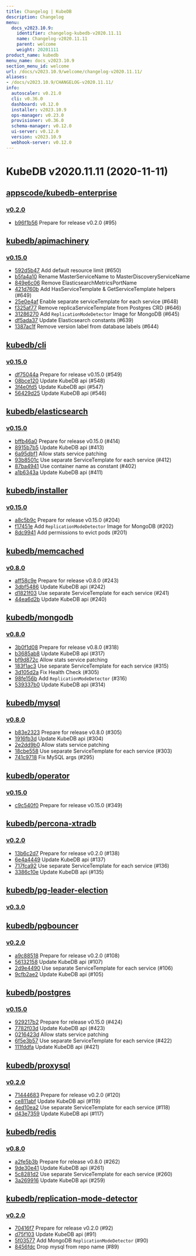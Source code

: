 ```yaml
---
title: Changelog | KubeDB
description: Changelog
menu:
  docs_v2023.10.9:
    identifier: changelog-kubedb-v2020.11.11
    name: Changelog-v2020.11.11
    parent: welcome
    weight: 20201111
product_name: kubedb
menu_name: docs_v2023.10.9
section_menu_id: welcome
url: /docs/v2023.10.9/welcome/changelog-v2020.11.11/
aliases:
- /docs/v2023.10.9/CHANGELOG-v2020.11.11/
info:
  autoscaler: v0.21.0
  cli: v0.36.0
  dashboard: v0.12.0
  installer: v2023.10.9
  ops-manager: v0.23.0
  provisioner: v0.36.0
  schema-manager: v0.12.0
  ui-server: v0.12.0
  version: v2023.10.9
  webhook-server: v0.12.0
---
```


# KubeDB v2020.11.11 (2020-11-11)


## [appscode/kubedb-enterprise](https://github.com/appscode/kubedb-enterprise)

### [v0.2.0](https://github.com/appscode/kubedb-enterprise/releases/tag/v0.2.0)

- [b96f1b56](https://github.com/appscode/kubedb-enterprise/commit/b96f1b56) Prepare for release v0.2.0 (#95)



## [kubedb/apimachinery](https://github.com/kubedb/apimachinery)

### [v0.15.0](https://github.com/kubedb/apimachinery/releases/tag/v0.15.0)

- [592d5b47](https://github.com/kubedb/apimachinery/commit/592d5b47) Add default resource limit (#650)
- [b5fa4a10](https://github.com/kubedb/apimachinery/commit/b5fa4a10) Rename MasterServiceName to MasterDiscoveryServiceName
- [849e6c06](https://github.com/kubedb/apimachinery/commit/849e6c06) Remove ElasticsearchMetricsPortName
- [421d760b](https://github.com/kubedb/apimachinery/commit/421d760b) Add HasServiceTemplate & GetServiceTemplate helpers (#649)
- [25e0e4af](https://github.com/kubedb/apimachinery/commit/25e0e4af) Enable separate serviceTemplate for each service (#648)
- [f325af77](https://github.com/kubedb/apimachinery/commit/f325af77) Remove replicaServiceTemplate from Postgres CRD (#646)
- [31286270](https://github.com/kubedb/apimachinery/commit/31286270) Add `ReplicationModeDetector` Image for MongoDB (#645)
- [df5ada37](https://github.com/kubedb/apimachinery/commit/df5ada37) Update Elasticsearch constants  (#639)
- [1387ac1f](https://github.com/kubedb/apimachinery/commit/1387ac1f) Remove version label from database labels (#644)



## [kubedb/cli](https://github.com/kubedb/cli)

### [v0.15.0](https://github.com/kubedb/cli/releases/tag/v0.15.0)

- [df75044a](https://github.com/kubedb/cli/commit/df75044a) Prepare for release v0.15.0 (#549)
- [08bce120](https://github.com/kubedb/cli/commit/08bce120) Update KubeDB api (#548)
- [3f4e0fd5](https://github.com/kubedb/cli/commit/3f4e0fd5) Update KubeDB api (#547)
- [56429d25](https://github.com/kubedb/cli/commit/56429d25) Update KubeDB api (#546)



## [kubedb/elasticsearch](https://github.com/kubedb/elasticsearch)

### [v0.15.0](https://github.com/kubedb/elasticsearch/releases/tag/v0.15.0)

- [bffb46a0](https://github.com/kubedb/elasticsearch/commit/bffb46a0) Prepare for release v0.15.0 (#414)
- [8915b7b5](https://github.com/kubedb/elasticsearch/commit/8915b7b5) Update KubeDB api (#413)
- [6a95dbf1](https://github.com/kubedb/elasticsearch/commit/6a95dbf1) Allow stats service patching
- [93b8501c](https://github.com/kubedb/elasticsearch/commit/93b8501c) Use separate ServiceTemplate for each service (#412)
- [87ba4941](https://github.com/kubedb/elasticsearch/commit/87ba4941) Use container name as constant (#402)
- [a1b6343a](https://github.com/kubedb/elasticsearch/commit/a1b6343a) Update KubeDB api (#411)



## [kubedb/installer](https://github.com/kubedb/installer)

### [v0.15.0](https://github.com/kubedb/installer/releases/tag/v0.15.0)

- [a8c5b9c](https://github.com/kubedb/installer/commit/a8c5b9c) Prepare for release v0.15.0 (#204)
- [f17451e](https://github.com/kubedb/installer/commit/f17451e) Add `ReplicationModeDetector` Image for MongoDB (#202)
- [8dc9941](https://github.com/kubedb/installer/commit/8dc9941) Add permissions to evict pods (#201)



## [kubedb/memcached](https://github.com/kubedb/memcached)

### [v0.8.0](https://github.com/kubedb/memcached/releases/tag/v0.8.0)

- [aff58c9e](https://github.com/kubedb/memcached/commit/aff58c9e) Prepare for release v0.8.0 (#243)
- [3dbf5486](https://github.com/kubedb/memcached/commit/3dbf5486) Update KubeDB api (#242)
- [d1821f03](https://github.com/kubedb/memcached/commit/d1821f03) Use separate ServiceTemplate for each service (#241)
- [44ea6d2b](https://github.com/kubedb/memcached/commit/44ea6d2b) Update KubeDB api (#240)



## [kubedb/mongodb](https://github.com/kubedb/mongodb)

### [v0.8.0](https://github.com/kubedb/mongodb/releases/tag/v0.8.0)

- [3b0f1d08](https://github.com/kubedb/mongodb/commit/3b0f1d08) Prepare for release v0.8.0 (#318)
- [b3685ab8](https://github.com/kubedb/mongodb/commit/b3685ab8) Update KubeDB api (#317)
- [bf9d872c](https://github.com/kubedb/mongodb/commit/bf9d872c) Allow stats service patching
- [183f1ac3](https://github.com/kubedb/mongodb/commit/183f1ac3) Use separate ServiceTemplate for each service (#315)
- [3d105d2a](https://github.com/kubedb/mongodb/commit/3d105d2a) Fix Health Check (#305)
- [98fe156b](https://github.com/kubedb/mongodb/commit/98fe156b) Add `ReplicationModeDetector` (#316)
- [539337b0](https://github.com/kubedb/mongodb/commit/539337b0) Update KubeDB api (#314)



## [kubedb/mysql](https://github.com/kubedb/mysql)

### [v0.8.0](https://github.com/kubedb/mysql/releases/tag/v0.8.0)

- [b83e2323](https://github.com/kubedb/mysql/commit/b83e2323) Prepare for release v0.8.0 (#305)
- [1916fb3d](https://github.com/kubedb/mysql/commit/1916fb3d) Update KubeDB api (#304)
- [2e2dd9b0](https://github.com/kubedb/mysql/commit/2e2dd9b0) Allow stats service patching
- [18cbe558](https://github.com/kubedb/mysql/commit/18cbe558) Use separate ServiceTemplate for each service (#303)
- [741c9718](https://github.com/kubedb/mysql/commit/741c9718) Fix MySQL args (#295)



## [kubedb/operator](https://github.com/kubedb/operator)

### [v0.15.0](https://github.com/kubedb/operator/releases/tag/v0.15.0)

- [c9c540f0](https://github.com/kubedb/operator/commit/c9c540f0) Prepare for release v0.15.0 (#349)



## [kubedb/percona-xtradb](https://github.com/kubedb/percona-xtradb)

### [v0.2.0](https://github.com/kubedb/percona-xtradb/releases/tag/v0.2.0)

- [13b6c2d7](https://github.com/kubedb/percona-xtradb/commit/13b6c2d7) Prepare for release v0.2.0 (#138)
- [6e4a4449](https://github.com/kubedb/percona-xtradb/commit/6e4a4449) Update KubeDB api (#137)
- [717fca92](https://github.com/kubedb/percona-xtradb/commit/717fca92) Use separate ServiceTemplate for each service (#136)
- [3386c10e](https://github.com/kubedb/percona-xtradb/commit/3386c10e) Update KubeDB api (#135)



## [kubedb/pg-leader-election](https://github.com/kubedb/pg-leader-election)

### [v0.3.0](https://github.com/kubedb/pg-leader-election/releases/tag/v0.3.0)




## [kubedb/pgbouncer](https://github.com/kubedb/pgbouncer)

### [v0.2.0](https://github.com/kubedb/pgbouncer/releases/tag/v0.2.0)

- [a9c88518](https://github.com/kubedb/pgbouncer/commit/a9c88518) Prepare for release v0.2.0 (#108)
- [56132158](https://github.com/kubedb/pgbouncer/commit/56132158) Update KubeDB api (#107)
- [2d9e4490](https://github.com/kubedb/pgbouncer/commit/2d9e4490) Use separate ServiceTemplate for each service (#106)
- [9cfb2ae2](https://github.com/kubedb/pgbouncer/commit/9cfb2ae2) Update KubeDB api (#105)



## [kubedb/postgres](https://github.com/kubedb/postgres)

### [v0.15.0](https://github.com/kubedb/postgres/releases/tag/v0.15.0)

- [929217b2](https://github.com/kubedb/postgres/commit/929217b2) Prepare for release v0.15.0 (#424)
- [7782f03d](https://github.com/kubedb/postgres/commit/7782f03d) Update KubeDB api (#423)
- [0216423d](https://github.com/kubedb/postgres/commit/0216423d) Allow stats service patching
- [6f5e3b57](https://github.com/kubedb/postgres/commit/6f5e3b57) Use separate ServiceTemplate for each service (#422)
- [111fddfa](https://github.com/kubedb/postgres/commit/111fddfa) Update KubeDB api (#421)



## [kubedb/proxysql](https://github.com/kubedb/proxysql)

### [v0.2.0](https://github.com/kubedb/proxysql/releases/tag/v0.2.0)

- [71444683](https://github.com/kubedb/proxysql/commit/71444683) Prepare for release v0.2.0 (#120)
- [ce811abf](https://github.com/kubedb/proxysql/commit/ce811abf) Update KubeDB api (#119)
- [4ed10ea2](https://github.com/kubedb/proxysql/commit/4ed10ea2) Use separate ServiceTemplate for each service (#118)
- [d43e7359](https://github.com/kubedb/proxysql/commit/d43e7359) Update KubeDB api (#117)



## [kubedb/redis](https://github.com/kubedb/redis)

### [v0.8.0](https://github.com/kubedb/redis/releases/tag/v0.8.0)

- [a2fe5b3b](https://github.com/kubedb/redis/commit/a2fe5b3b) Prepare for release v0.8.0 (#262)
- [9de30e41](https://github.com/kubedb/redis/commit/9de30e41) Update KubeDB api (#261)
- [5c8281d2](https://github.com/kubedb/redis/commit/5c8281d2) Use separate ServiceTemplate for each service (#260)
- [3a269916](https://github.com/kubedb/redis/commit/3a269916) Update KubeDB api (#259)



## [kubedb/replication-mode-detector](https://github.com/kubedb/replication-mode-detector)

### [v0.2.0](https://github.com/kubedb/replication-mode-detector/releases/tag/v0.2.0)

- [70416f7](https://github.com/kubedb/replication-mode-detector/commit/70416f7) Prepare for release v0.2.0 (#92)
- [d75f103](https://github.com/kubedb/replication-mode-detector/commit/d75f103) Update KubeDB api (#91)
- [5f03577](https://github.com/kubedb/replication-mode-detector/commit/5f03577) Add MongoDB `ReplicationModeDetector` (#90)
- [8456fdc](https://github.com/kubedb/replication-mode-detector/commit/8456fdc) Drop mysql from repo name (#89)




